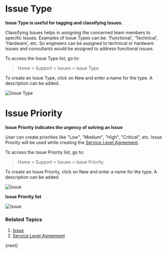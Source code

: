 <!-- add-breadcrumbs -->
# Issue Type

**Issue Type is useful for tagging and classifying Issues.**

Classifying Issues helps in assigning the concerned team members to specific Issues. Examples of Issue Types can be: 'Functional', 'Technical', 'Hardware', etc. So engineers can be assigned to technical or hardware issues and consultants would be assigned to address functional issues.

To access the Issue Type list, go to:
> Home > Support > Issues > Issue Type

To create an Issue Type, click on New and enter a name for the type. A description can be added.

<img class="screenshot" alt="Issue Type" src="{{docs_base_url}}/assets/img/support/issue-type.png">

# Issue Priority

**Issue Priority indicates the urgency of solving an Issue**

User can create priorities like "Low", "Medium", "High", "Critical", etc. Issue Priority will be used while creating the [Service Level Agreement](/docs/v13/user/manual/en/support/service-level-agreement).

To access the Issue Priority list, go to:
> Home > Support > Issues > Issue Priority

To create an Issue Priority, click on New and enter a name for the type. A description can be added.

<img class="screenshot" alt="Issue" src="{{docs_base_url}}/assets/img/support/issue-priority.png">

**Issue Priority list**

<img class="screenshot" alt="Issue" src="{{docs_base_url}}/assets/img/support/issue-priority-list.png">

### Related Topics
1. [Issue](/docs/v13/user/manual/en/support/issue)
1. [Service Level Agreement](/docs/v13/user/manual/en/support/service-level-agreement)


{next}